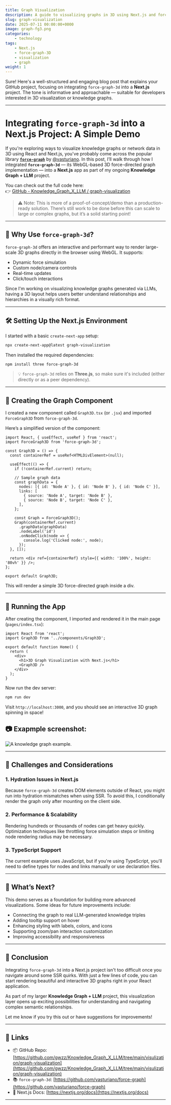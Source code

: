 ```yaml
---
title: Graph Visualization
description: A guide to visualizing graphs in 3D using Next.js and force-graph
slug: graph-visualization
date: 2025-07-11 00:00:00+0000
image: graph-fg3.png
categories:
    - technology
tags:
    - Next.js
    - force-graph-3D
    - visualization
    - graph
weight: 1
---
```

Sure! Here's a well-structured and engaging blog post that explains your GitHub project, focusing on integrating `force-graph-3d` into a **Next.js** project. The tone is informative and approachable — suitable for developers interested in 3D visualization or knowledge graphs.

---

# Integrating `force-graph-3d` into a Next.js Project: A Simple Demo

If you're exploring ways to visualize knowledge graphs or network data in 3D using React and Next.js, you've probably come across the popular library [**`force-graph`**](https://github.com/vasturiano/force-graph) by [@vasturiano](https://github.com/vasturiano). In this post, I’ll walk through how I integrated **`force-graph-3d`** — its WebGL-based 3D force-directed graph implementation — into a **Next.js** app as part of my ongoing **Knowledge Graph + LLM** project.

You can check out the full code here:  
👉 [GitHub - Knowledge_Graph_X_LLM / graph-visualization](https://github.com/gwzz/Knowledge_Graph_X_LLM/tree/main/visulization/graph-visualization)

> ⚠️ Note: This is more of a proof-of-concept/demo than a production-ready solution. There’s still work to be done before this can scale to large or complex graphs, but it’s a solid starting point!

---

## 🎯 Why Use `force-graph-3d`?

`force-graph-3d` offers an interactive and performant way to render large-scale 3D graphs directly in the browser using WebGL. It supports:

- Dynamic force simulation
- Custom node/camera controls
- Real-time updates
- Click/touch interactions

Since I'm working on visualizing knowledge graphs generated via LLMs, having a 3D layout helps users better understand relationships and hierarchies in a visually rich format.

---

## 🛠️ Setting Up the Next.js Environment

I started with a basic `create-next-app` setup:

```bash
npx create-next-app@latest graph-visualization
```

Then installed the required dependencies:

```bash
npm install three force-graph-3d
```

> 💡 `force-graph-3d` relies on **Three.js**, so make sure it's included (either directly or as a peer dependency).

---

## 📐 Creating the Graph Component

I created a new component called `Graph3D.tsx` (or `.jsx`) and imported `ForceGraph3D` from `force-graph-3d`.

Here’s a simplified version of the component:

```tsx
import React, { useEffect, useRef } from 'react';
import ForceGraph3D from 'force-graph-3d';

const Graph3D = () => {
  const containerRef = useRef<HTMLDivElement>(null);

  useEffect(() => {
    if (!containerRef.current) return;

    // Sample graph data
    const graphData = {
      nodes: [{ id: 'Node A' }, { id: 'Node B' }, { id: 'Node C' }],
      links: [
        { source: 'Node A', target: 'Node B' },
        { source: 'Node B', target: 'Node C' },
      ],
    };

    const Graph = ForceGraph3D();
    Graph(containerRef.current)
      .graphData(graphData)
      .nodeLabel('id')
      .onNodeClick(node => {
        console.log('Clicked node:', node);
      });
  }, []);

  return <div ref={containerRef} style={{ width: '100%', height: '80vh' }} />;
};

export default Graph3D;
```

This will render a simple 3D force-directed graph inside a div.

---

## 🧪 Running the App

After creating the component, I imported and rendered it in the main page (`pages/index.tsx`):

```tsx
import React from 'react';
import Graph3D from '../components/Graph3D';

export default function Home() {
  return (
    <div>
      <h1>3D Graph Visualization with Next.js</h1>
      <Graph3D />
    </div>
  );
}
```

Now run the dev server:

```bash
npm run dev
```

Visit `http://localhost:3000`, and you should see an interactive 3D graph spinning in space!

## 📷 Exapmple screenshot:

![A knowledge graph example.](graph-fg3.png "Knowledge Graph Example")

---

## 🧩 Challenges and Considerations

### 1. **Hydration Issues in Next.js**
Because `force-graph-3d` creates DOM elements outside of React, you might run into hydration mismatches when using SSR. To avoid this, I conditionally render the graph only after mounting on the client side.

### 2. **Performance & Scalability**
Rendering hundreds or thousands of nodes can get heavy quickly. Optimization techniques like throttling force simulation steps or limiting node rendering radius may be necessary.

### 3. **TypeScript Support**
The current example uses JavaScript, but if you're using TypeScript, you'll need to define types for nodes and links manually or use declaration files.

---

## 🌱 What’s Next?

This demo serves as a foundation for building more advanced visualizations. Some ideas for future improvements include:

- Connecting the graph to real LLM-generated knowledge triples
- Adding tooltip support on hover
- Enhancing styling with labels, colors, and icons
- Supporting zoom/pan interaction customization
- Improving accessibility and responsiveness

---

## 🧾 Conclusion

Integrating `force-graph-3d` into a Next.js project isn't too difficult once you navigate around some SSR quirks. With just a few lines of code, you can start rendering beautiful and interactive 3D graphs right in your React application.

As part of my larger **Knowledge Graph + LLM** project, this visualization layer opens up exciting possibilities for understanding and navigating complex semantic relationships.

Let me know if you try this out or have suggestions for improvements!

---

## 🔗 Links

- 📦 GitHub Repo: [https://github.com/gwzz/Knowledge_Graph_X_LLM/tree/main/visulization/graph-visualization](https://github.com/gwzz/Knowledge_Graph_X_LLM/tree/main/visulization/graph-visualization)
- 📚 `force-graph-3d`: [https://github.com/vasturiano/force-graph](https://github.com/vasturiano/force-graph)
- 🚀 Next.js Docs: [https://nextjs.org/docs](https://nextjs.org/docs)

---